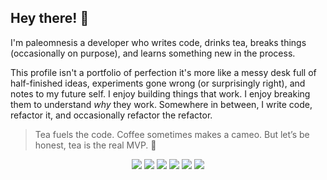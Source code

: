 ## Hey there! 👋

I'm paleomnesis a developer who writes code, drinks tea, breaks things (occasionally on purpose), and learns something new in the process.

This profile isn't a portfolio of perfection it's more like a messy desk full of half-finished ideas, experiments gone wrong (or surprisingly right), and notes to my future self. I enjoy building things that work. I enjoy breaking them to understand *why* they work. Somewhere in between, I write code, refactor it, and occasionally refactor the refactor. 

> Tea fuels the code. Coffee sometimes makes a cameo. But let’s be honest, tea is the real MVP. 🍵


<p align="center">
  <img src="https://img.shields.io/badge/Java-%23ED8B00.svg?style=for-the-badge&logo=openjdk&logoColor=white" />
  <img src="https://img.shields.io/badge/Linux-%23FCC624.svg?style=for-the-badge&logo=linux&logoColor=black" />
  <img src="https://img.shields.io/badge/Docker-%230db7ed.svg?style=for-the-badge&logo=docker&logoColor=white" />
  <img src="https://img.shields.io/badge/PostgreSQL-%23316192.svg?style=for-the-badge&logo=postgresql&logoColor=white" />
  <img src="https://img.shields.io/badge/SQLite-%2307405e.svg?style=for-the-badge&logo=sqlite&logoColor=white" />
  <img src="https://img.shields.io/badge/MySQL-%234479A1.svg?style=for-the-badge&logo=mysql&logoColor=white" />
</p>

